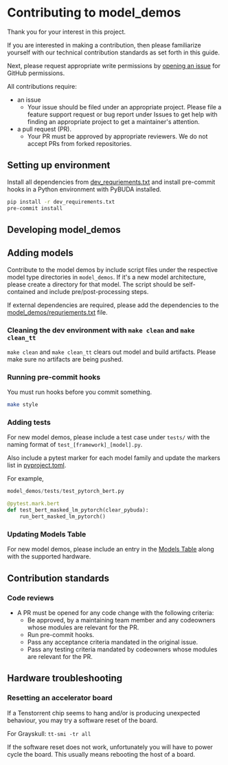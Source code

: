 # Contributing to model_demos

Thank you for your interest in this project.

If you are interested in making a contribution, then please familiarize
yourself with our technical contribution standards as set forth in this guide.

Next, please request appropriate write permissions by [opening an
issue](https://github.com/tenstorrent/tt-buda/issues/new/choose) for
GitHub permissions.

All contributions require:

- an issue
  - Your issue should be filed under an appropriate project. Please file a
    feature support request or bug report under Issues to get help with finding
    an appropriate project to get a maintainer's attention.
- a pull request (PR).
  - Your PR must be approved by appropriate reviewers. We do not accept PRs
    from forked repositories.

## Setting up environment

Install all dependencies from [dev_requriements.txt](dev_requirements.txt) and install pre-commit hooks in a Python environment with PyBUDA installed.

```bash
pip install -r dev_requirements.txt
pre-commit install
```

## Developing model_demos

## Adding models

Contribute to the model demos by include script files under the respective model type directories in `model_demos`. If it's a new model architecture, please create a directory for that model. The script should be self-contained and include pre/post-processing steps.

If external dependencies are required, please add the dependencies to the [model_demos/requriements.txt](model_demos/requirements.txt) file.

### Cleaning the dev environment with `make clean` and `make clean_tt`

`make clean` and `make clean_tt` clears out model and build artifacts. Please make sure no artifacts are being pushed.

### Running pre-commit hooks

You must run hooks before you commit something.

```bash
make style
```

### Adding tests

For new model demos, please include a test case under `tests/` with the naming format of `test_[framework]_[model].py`.

Also include a pytest marker for each model family and update the markers list in [pyproject.toml](pyproject.toml).

For example,

```python
model_demos/tests/test_pytorch_bert.py

@pytest.mark.bert
def test_bert_masked_lm_pytorch(clear_pybuda):
    run_bert_masked_lm_pytorch()
```

### Updating Models Table

For new model demos, please include an entry in the [Models Table](model_demos/README.md/#models-table) along with the supported hardware.

## Contribution standards

### Code reviews

- A PR must be opened for any code change with the following criteria:
  - Be approved, by a maintaining team member and any codeowners whose modules
    are relevant for the PR.
  - Run pre-commit hooks.
  - Pass any acceptance criteria mandated in the original issue.
  - Pass any testing criteria mandated by codeowners whose modules are relevant
    for the PR.

## Hardware troubleshooting

### Resetting an accelerator board

If a Tenstorrent chip seems to hang and/or is producing unexpected behaviour,
you may try a software reset of the board.

For Grayskull: `tt-smi -tr all`

If the software reset does not work, unfortunately you will have to power cycle
the board. This usually means rebooting the host of a board.
